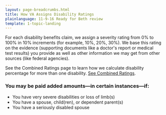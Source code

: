 ```yaml
---
layout: page-breadcrumbs.html
title: How VA Assigns Disability Ratings
plainlanguage: 11-9-16 Ready for Beth review
template: 1-topic-landing
---
```


For each disability benefits claim, we assign a severity rating from 0% to 100% in 10% increments (for example, 10%, 20%, 30%). We base this rating on the evidence (supporting documents like a doctor's report or medical test results) you provide as well as other information we may get from other sources (like federal agencies). 

See the Combined Ratings page to learn how we calculate disability percentage for more than one disability. [See Combined Ratings](http://www.benefits.va.gov/COMPENSATION/rates-index.asp#combined).

### You may be paid added amounts—in certain instances—if:

-	You have very severe disabilities or loss of limb(s)
-	You have a spouse, child(ren), or dependent parent(s)
-	You have a seriously disabled spouse
